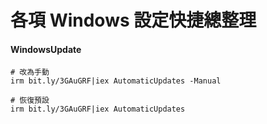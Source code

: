 各項 Windows 設定快捷總整理
===

#### WindowsUpdate

```
# 改為手動
irm bit.ly/3GAuGRF|iex AutomaticUpdates -Manual

# 恢復預設
irm bit.ly/3GAuGRF|iex AutomaticUpdates
```